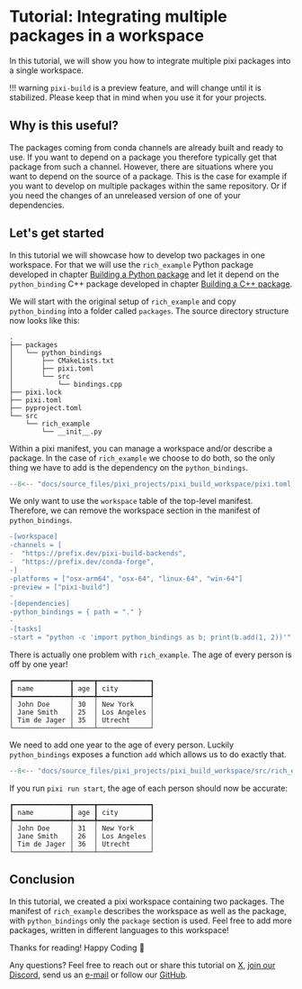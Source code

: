 # Tutorial: Integrating multiple packages in a workspace

In this tutorial, we will show you how to integrate multiple pixi packages into a single workspace.

!!! warning
    `pixi-build` is a preview feature, and will change until it is stabilized.
    Please keep that in mind when you use it for your projects.

## Why is this useful?

The packages coming from conda channels are already built and ready to use.
If you want to depend on a package you therefore typically get that package from such a channel.
However, there are situations where you want to depend on the source of a package.
This is the case for example if you want to develop on multiple packages within the same repository.
Or if you need the changes of an unreleased version of one of your dependencies.

## Let's get started

In this tutorial we will showcase how to develop two packages in one workspace.
For that we will use the `rich_example` Python package developed in chapter [Building a Python package](python.md) and let it depend on the `python_binding` C++ package developed in chapter [Building a C++ package](cpp.md).

We will start with the original setup of `rich_example` and copy `python_binding` into a folder called `packages`.
The source directory structure now looks like this:

```shell
.
├── packages
│   └── python_bindings
│       ├── CMakeLists.txt
│       ├── pixi.toml
│       └── src
│           └── bindings.cpp
├── pixi.lock
├── pixi.toml
├── pyproject.toml
└── src
    └── rich_example
        └── __init__.py
```

Within a pixi manifest, you can manage a workspace and/or describe a package.
In the case of `rich_example` we choose to do both, so the only thing we have to add is the dependency on the `python_bindings`.

```py title="pixi.toml"
--8<-- "docs/source_files/pixi_projects/pixi_build_workspace/pixi.toml:workspace"
```

We only want to use the `workspace` table of the top-level manifest.
Therefore, we can remove the workspace section in the manifest of `python_bindings`.

```diff title="packages/python_bindings/pixi.toml"
-[workspace]
-channels = [
-  "https://prefix.dev/pixi-build-backends",
-  "https://prefix.dev/conda-forge",
-]
-platforms = ["osx-arm64", "osx-64", "linux-64", "win-64"]
-preview = ["pixi-build"]
-
-[dependencies]
-python_bindings = { path = "." }
-
-[tasks]
-start = "python -c 'import python_bindings as b; print(b.add(1, 2))'"
```


There is actually one problem with `rich_example`.
The age of every person is off by one year!

```
┏━━━━━━━━━━━━━━┳━━━━━┳━━━━━━━━━━━━━┓
┃ name         ┃ age ┃ city        ┃
┡━━━━━━━━━━━━━━╇━━━━━╇━━━━━━━━━━━━━┩
│ John Doe     │ 30  │ New York    │
│ Jane Smith   │ 25  │ Los Angeles │
│ Tim de Jager │ 35  │ Utrecht     │
└──────────────┴─────┴─────────────┘
```

We need to add one year to the age of every person.
Luckily `python_bindings` exposes a function `add` which allows us to do exactly that.


```py title="src/rich_example/__init__.py"
--8<-- "docs/source_files/pixi_projects/pixi_build_workspace/src/rich_example/__init__.py"
```

If you run `pixi run start`, the age of each person should now be accurate:

```
┏━━━━━━━━━━━━━━┳━━━━━┳━━━━━━━━━━━━━┓
┃ name         ┃ age ┃ city        ┃
┡━━━━━━━━━━━━━━╇━━━━━╇━━━━━━━━━━━━━┩
│ John Doe     │ 31  │ New York    │
│ Jane Smith   │ 26  │ Los Angeles │
│ Tim de Jager │ 36  │ Utrecht     │
└──────────────┴─────┴─────────────┘
```

## Conclusion

In this tutorial, we created a pixi workspace containing two packages.
The manifest of `rich_example` describes the workspace as well as the package, with `python_bindings` only the `package` section is used.
Feel free to add more packages, written in different languages to this workspace!

Thanks for reading! Happy Coding 🚀

Any questions? Feel free to reach out or share this tutorial on [X](https://twitter.com/prefix_dev), [join our Discord](https://discord.gg/kKV8ZxyzY4), send us an [e-mail](mailto:hi@prefix.dev) or follow our [GitHub](https://github.com/prefix-dev).
